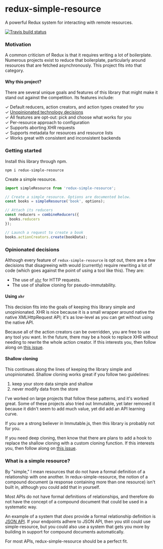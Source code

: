 # redux-simple-resource

A powerful Redux system for interacting with remote resources.

[![Travis build status](http://img.shields.io/travis/jmeas/redux-simple-resource.svg?style=flat)](https://travis-ci.org/jmeas/redux-simple-resource)

### Motivation

A common criticism of Redux is that it requires writing a lot of boilerplate.
Numerous projects exist to reduce that boilerplate, particularly around
resources that are fetched asynchronously. This project fits into that category.

#### Why this project?

There are several unique goals and features of this library that might make it
stand out against the competition. Its features include:

✓ Default reducers, action creators, and action types created for you  
✓ [Unopinionated technology decisions](#opinionated-decisions)  
✓ All features are opt-out: pick and choose what works for you  
✓ Per-resource approach to configuration  
✓ Supports aborting XHR requests  
✓ Supports metadata for resources and resource lists  
✓ Works great with consistent and inconsistent backends  

### Getting started

Install this library through npm.

`npm i redux-simple-resource`

Create a simple resource.

```js
import simpleResource from 'redux-simple-resource';

// Create a simple resource. Options are documented below.
const books = simpleResource('book', options);

// Attach its reducers
const reducers = combineReducers({
  books.reducers
});

// Launch a request to create a book
books.actionCreators.create(bookData);
```

### Opinionated decisions

Although every feature of `redux-simple-resource` is opt out, there are a few
decisions that disagreeing with would (currently) require rewriting a lot of
code (which goes against the point of using a tool like this). They are:

- The use of [`xhr`](https://github.com/naugtur/xhr) for HTTP requests.
- The use of shallow cloning for pseudo-immutability.

#### Using `xhr`

This decision fits into the goals of keeping this library simple and
unopinionated. XHR is nice because it is a small wrapper around native the
native XMLHttpRequest API; it's as low-level as you can get without using
the native API.

Because all of the action creators can be overridden, you are free to use any
tool you want. In the future, there may be a hook to replace XHR without needing
to rewrite the whole action creator. If this interests you, then follow along on
[this issue](https://github.com/jmeas/redux-simple-resource/issues/12).

#### Shallow cloning

This continues along the lines of keeping the library simple and unopinionated.
Shallow cloning works great if you follow two guidelines:

1. keep your store data simple and shallow
2. never modify data from the store

I've worked on large projects that follow these patterns, and it's worked great.
Some of these projects also tried out Immutable, yet later removed it because
it didn't seem to add much value, yet did add an API learning curve.

If you are a strong believer in Immutable.js, then this library is probably
not for you.

If you need deep cloning, then know that there are plans to add a hook to
replace the shallow cloning with a custom cloning function. If this interests
you, then follow along on
[this issue](https://github.com/jmeas/redux-simple-resource/issues/11).

### What is a simple resource?

By "simple," I mean resources that do not have a formal definition of a
relationship with one another. In redux-simple-resource, the notion of a
compound document (a response containing more than one resource) isn't built in,
although you could add that in yourself.

Most APIs do not have formal definitions of relationships, and therefore do not
have the concept of a compound document that could be used in a systematic way.

An example of a system that _does_ provide a formal relationship definition is
[JSON API]((http://jsonapi.org/)). If your endpoints adhere to JSON API, then
you still could use simple-resource, but you could also use a system that gets
you more by building in support for compound documents automatically.

For most APIs, redux-simple-resource should be a perfect fit.
